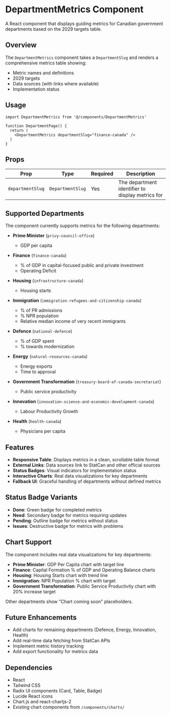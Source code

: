 # DepartmentMetrics Component

A React component that displays guiding metrics for Canadian government departments based on the 2029 targets table.

## Overview

The `DepartmentMetrics` component takes a `DepartmentSlug` and renders a comprehensive metrics table showing:
- Metric names and definitions
- 2029 targets
- Data sources (with links where available)
- Implementation status

## Usage

```tsx
import DepartmentMetrics from '@/components/DepartmentMetrics'

function DepartmentPage() {
  return (
    <DepartmentMetrics departmentSlug="finance-canada" />
  )
}
```

## Props

| Prop | Type | Required | Description |
|------|------|----------|-------------|
| `departmentSlug` | `DepartmentSlug` | Yes | The department identifier to display metrics for |

## Supported Departments

The component currently supports metrics for the following departments:

- **Prime Minister** (`privy-council-office`)
  - GDP per capita
  
- **Finance** (`finance-canada`)
  - % of GDP in capital-focused public and private investment
  - Operating Deficit
  
- **Housing** (`infrastructure-canada`)
  - Housing starts
  
- **Immigration** (`immigration-refugees-and-citizenship-canada`)
  - % of PR admissions
  - % NPR population
  - Relative median income of very recent immigrants
  
- **Defence** (`national-defence`)
  - % of GDP spent
  - % towards modernization
  
- **Energy** (`natural-resources-canada`)
  - Energy exports
  - Time to approval
  
- **Government Transformation** (`treasury-board-of-canada-secretariat`)
  - Public service productivity
  
- **Innovation** (`innovation-science-and-economic-development-canada`)
  - Labour Productivity Growth
  
- **Health** (`health-canada`)
  - Physicians per capita

## Features

- **Responsive Table**: Displays metrics in a clean, scrollable table format
- **External Links**: Data sources link to StatCan and other official sources
- **Status Badges**: Visual indicators for implementation status
- **Interactive Charts**: Real data visualizations for key departments
- **Fallback UI**: Graceful handling of departments without defined metrics

## Status Badge Variants

- **Done**: Green badge for completed metrics
- **Need**: Secondary badge for metrics requiring updates
- **Pending**: Outline badge for metrics without status
- **Issues**: Destructive badge for metrics with problems

## Chart Support

The component includes real data visualizations for key departments:

- **Prime Minister**: GDP Per Capita chart with target line
- **Finance**: Capital Formation % of GDP and Operating Balance charts
- **Housing**: Housing Starts chart with trend line
- **Immigration**: NPR Population % chart with target
- **Government Transformation**: Public Service Productivity chart with 20% increase target

Other departments show "Chart coming soon" placeholders.

## Future Enhancements

- Add charts for remaining departments (Defence, Energy, Innovation, Health)
- Add real-time data fetching from StatCan APIs
- Implement metric history tracking
- Add export functionality for metrics data

## Dependencies

- React
- Tailwind CSS
- Radix UI components (Card, Table, Badge)
- Lucide React icons
- Chart.js and react-chartjs-2
- Existing chart components from `/components/charts/`